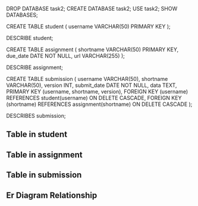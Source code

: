 DROP DATABASE task2;
CREATE DATABASE task2;
USE task2;
SHOW DATABASES;

CREATE TABLE student (
    username VARCHAR(50) PRIMARY KEY
);

DESCRIBE student;

CREATE TABLE assignment (
    shortname VARCHAR(50) PRIMARY KEY,
    due_date DATE NOT NULL,
    url VARCHAR(255)
);

DESCRIBE assignment;

CREATE TABLE submission (
    username VARCHAR(50),
    shortname VARCHAR(50),
    version INT,
    submit_date DATE NOT NULL,
    data TEXT,
    PRIMARY KEY (username, shortname, version),
    FOREIGN KEY (username) REFERENCES student(username) ON DELETE CASCADE,
    FOREIGN KEY (shortname) REFERENCES assignment(shortname) ON DELETE CASCADE
);

DESCRIBES submission;

## Table in student
## Table in assignment
## Table in submission
## Er Diagram Relationship
